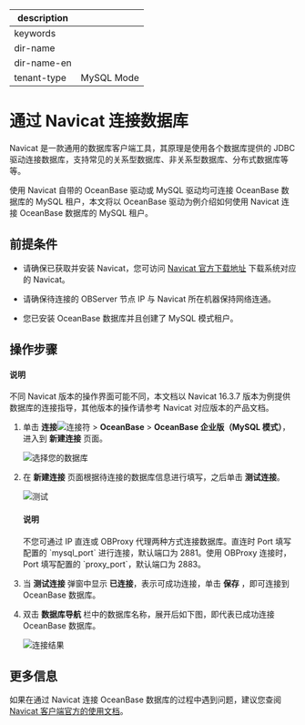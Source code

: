 |description||
|---|---|
|keywords||
|dir-name||
|dir-name-en||
|tenant-type|MySQL Mode|

# 通过 Navicat 连接数据库

Navicat 是一款通用的数据库客户端工具，其原理是使用各个数据库提供的 JDBC 驱动连接数据库，支持常见的关系型数据库、非关系型数据库、分布式数据库等等。

使用 Navicat 自带的 OceanBase 驱动或 MySQL 驱动均可连接 OceanBase 数据库的 MySQL 租户，本文将以 OceanBase 驱动为例介绍如何使用 Navicat 连接 OceanBase 数据库的 MySQL 租户。

## 前提条件

* 请确保已获取并安装 Navicat，您可访问 [Navicat 官方下载地址](https://navicat.com.cn/download/navicat-premium) 下载系统对应的 Navicat。

* 请确保待连接的 OBServer 节点 IP 与 Navicat 所在机器保持网络连通。

* 您已安装 OceanBase 数据库并且创建了 MySQL 模式租户。

## 操作步骤

<main id="notice" type='notice'>
    <h4>说明</h4>
    <p>不同 Navicat 版本的操作界面可能不同，本文档以 Navicat 16.3.7 版本为例提供数据库的连接指导，其他版本的操作请参考 Navicat 对应版本的产品文档。</p>
</main>

1. 单击 **连接**![连接符](https://obbusiness-private.oss-cn-shanghai.aliyuncs.com/doc/img/observer-enterprise/V4.3.0/develop/sample-program/navicat/4.connect-to-oceanbase-database-through-Navicat-01.png) > **OceanBase** > **OceanBase 企业版（MySQL 模式）**，进入到 **新建连接** 页面。

   ![选择您的数据库](https://obbusiness-private.oss-cn-shanghai.aliyuncs.com/doc/img/observer-enterprise/V4.3.0/develop/sample-program/navicat/4.connect-to-oceanbase-database-through-Navicat-02.png)

2. 在 **新建连接** 页面根据待连接的数据库信息进行填写，之后单击 **测试连接**。

   ![测试](https://obbusiness-private.oss-cn-shanghai.aliyuncs.com/doc/img/observer-enterprise/V4.3.0/develop/sample-program/navicat/4.connect-to-oceanbase-database-through-Navicat-03.png)

   <main id="notice" type='notice'>
       <h4>说明</h4>
       <p>不您可通过 IP 直连或 OBProxy 代理两种方式连接数据库。直连时 Port 填写配置的 `mysql_port` 进行连接，默认端口为 2881。使用 OBProxy 连接时，Port 填写配置的 `proxy_port`，默认端口为 2883。</p>
   </main>

4. 当 **测试连接** 弹窗中显示 **已连接**，表示可成功连接，单击 **保存** ，即可连接到 OceanBase 数据库。

5. 双击 **数据库导航** 栏中的数据库名称，展开后如下图，即代表已成功连接 OceanBase 数据库。

   ![连接结果](https://obbusiness-private.oss-cn-shanghai.aliyuncs.com/doc/img/observer-enterprise/V4.3.0/develop/sample-program/navicat/4.connect-to-oceanbase-database-through-Navicat-05.png)

## 更多信息

如果在通过 Navicat 连接 OceanBase 数据库的过程中遇到问题，建议您查阅 [Navicat 客户端官方的使用文档](https://Navicat.com/docs/Navicat/)。
